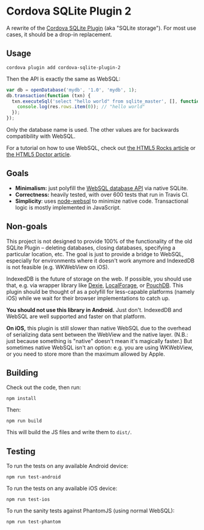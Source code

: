 Cordova SQLite Plugin 2
=====

A rewrite of the [Cordova SQLite Plugin](https://github.com/litehelpers/Cordova-sqlite-storage) (aka "SQLite storage"). For most use cases, it should be a drop-in replacement.

Usage
----

    cordova plugin add cordova-sqlite-plugin-2

Then the API is exactly the same as WebSQL:

```js
var db = openDatabase('mydb', '1.0', 'mydb', 1);
db.transaction(function (txn) {
  txn.executeSql('select "hello world" from sqlite_master', [], function (tx, res) {
    console.log(res.rows.item(0)); // "hello world"
  });
});
```

Only the database name is used. The other values are for backwards compatibility with WebSQL.

For a tutorial on how to use WebSQL, check out [the HTML5 Rocks article](http://www.html5rocks.com/en/tutorials/webdatabase/todo/) or [the HTML5 Doctor article](http://html5doctor.com/introducing-web-sql-databases/).

Goals
---

- **Minimalism:** just polyfill the [WebSQL database API](http://www.w3.org/TR/webdatabase/) via native SQLite.
- **Correctness:** heavily tested, with over 600 tests that run in Travis CI.
- **Simplicity**: uses [node-websql](https://github.com/nolanlawson/node-websql) to minimize native code. Transactional logic is mostly implemented in JavaScript.

Non-goals
---

This project is not designed to provide 100% of the functionality of the old SQLite Plugin – deleting databases, closing databases, specifying a particular location, etc. The goal is just to provide a bridge to WebSQL, especially for environments where it doesn't work anymore and IndexedDB is not feasible (e.g. WKWebView on iOS).

IndexedDB is the future of storage on the web. If possible, you should use that, e.g. via wrapper library like [Dexie](http://dexie.org/), [LocalForage](https://github.com/mozilla/localForage), or [PouchDB](http://pouchdb.com/). This plugin should be thought of as a polyfill for less-capable platforms (namely iOS) while we wait for their browser implementations to catch up.

**You should not use this library in Android.** Just don't. IndexedDB and WebSQL are well supported and faster on that platform.

**On iOS,** this plugin is still slower than native WebSQL due to the overhead of serializing data sent between the WebView and the native layer. (N.B.: just because something is "native" doesn't mean it's magically faster.) But sometimes native WebSQL isn't an option: e.g. you are using WKWebView, or you need to store more than the maximum allowed by Apple.

Building
---

Check out the code, then run:

    npm install

Then:

    npm run build

This will build the JS files and write them to `dist/`.

Testing
----

To run the tests on any available Android device:

    npm run test-android

To run the tests on any available iOS device:

    npm run test-ios

To run the sanity tests against PhantomJS (using normal WebSQL):

    npm run test-phantom
